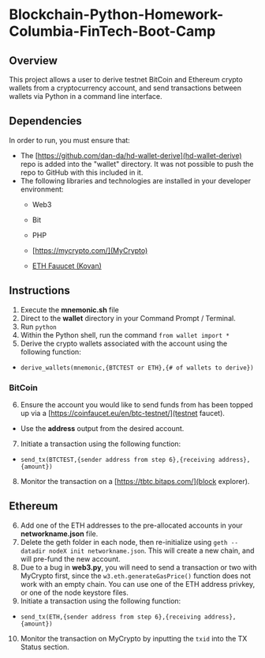 # Blockchain-Python-Homework-Columbia-FinTech-Boot-Camp

## Overview

This project allows a user to derive testnet BitCoin and Ethereum crypto wallets from a cryptocurrency account, and send transactions between wallets via Python in a command line interface. 

## Dependencies

In order to run, you must ensure that:
* The [https://github.com/dan-da/hd-wallet-derive](hd-wallet-derive) repo is added into the "wallet" directory. It was not possible to push the repo to GitHub with this included in it.  
* The following libraries and technologies are installed in your developer environment:
  * Web3
  * Bit
  * PHP
  * [https://mycrypto.com/](MyCrypto)
  
  * [ETH Fauucet (Kovan)](https://faucet.kovan.network/)

## Instructions

1. Execute the **mnemonic.sh** file
2. Direct to the **wallet** directory in your Command Prompt / Terminal.
3. Run `python`
4. Within the Python shell, run the command `from wallet import *`
5. Derive the crypto wallets associated with the account using the following function:
  * `derive_wallets(mnemonic,{BTCTEST or ETH},{# of wallets to derive})`

### BitCoin

6. Ensure the account you would like to send funds from has been topped up via a [https://coinfaucet.eu/en/btc-testnet/](testnet faucet).
  * Use the **address** output from the desired account.
7. Initiate a transaction using the following function:
  * `send_tx(BTCTEST,{sender address from step 6},{receiving address},{amount})`
8. Monitor the transaction on a [https://tbtc.bitaps.com/](block explorer). 

## Ethereum

6. Add one of the ETH addresses to the pre-allocated accounts in your **networkname.json** file.
7. Delete the geth folder in each node, then re-initialize using `geth --datadir nodeX init networkname.json`. This will create a new chain, and will pre-fund the new account.
8. Due to a bug in **web3.py**, you will need to send a transaction or two with MyCrypto first, since the `w3.eth.generateGasPrice()` function does not work with an empty chain. You can use one of the ETH address privkey, or one of the node keystore files.
9. Initiate a transaction using the following function:
  * `send_tx(ETH,{sender address from step 6},{receiving address},{amount})`
10. Monitor the transaction on MyCrypto by inputting the `txid` into the TX Status section.
